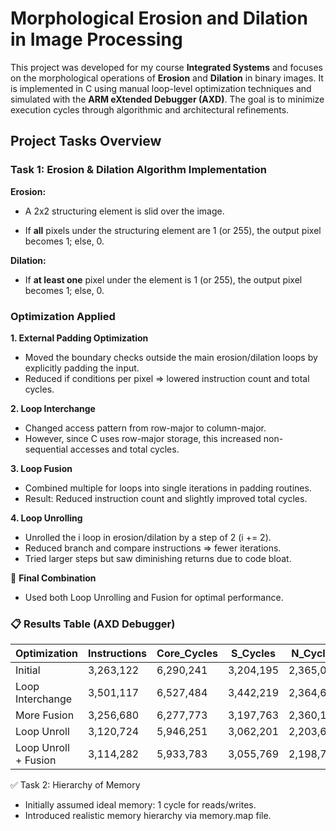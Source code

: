 # Morphological Erosion and Dilation in Image Processing

This project was developed for my course **Integrated Systems** and focuses on the morphological operations 
of **Erosion** and **Dilation** in binary images. It is implemented in C using manual loop-level optimization techniques 
and simulated with the **ARM eXtended Debugger (AXD)**. The goal is to minimize execution cycles through algorithmic and architectural refinements.

## Project Tasks Overview
### Task 1: Erosion & Dilation Algorithm Implementation
**Erosion:**

- A 2x2 structuring element is slid over the image.

- If **all** pixels under the structuring element are 1 (or 255), the output pixel becomes 1; else, 0.

**Dilation:**

- If **at least one** pixel under the element is 1 (or 255), the output pixel becomes 1; else, 0.

### Optimization Applied
**1. External Padding Optimization**
- Moved the boundary checks outside the main erosion/dilation loops by explicitly padding the input.
- Reduced if conditions per pixel => lowered instruction count and total cycles.

**2. Loop Interchange**
- Changed access pattern from row-major to column-major.
- However, since C uses row-major storage, this increased non-sequential accesses and total cycles.

**3. Loop Fusion**
- Combined multiple for loops into single iterations in padding routines.
- Result: Reduced instruction count and slightly improved total cycles.

**4. Loop Unrolling**
- Unrolled the i loop in erosion/dilation by a step of 2 (i += 2).
- Reduced branch and compare instructions => fewer iterations.
- Tried larger steps but saw diminishing returns due to code bloat.

🔄 **Final Combination**
- Used both Loop Unrolling and Fusion for optimal performance.

### 📋 Results Table (AXD Debugger)

| Optimization           | Instructions | Core_Cycles | S_Cycles | N_Cycles | I_Cycles | C_Cycles | Total     |
|------------------------|--------------|-------------|----------|----------|----------|----------|-----------|
| Initial                | 3,263,122    | 6,290,241   | 3,204,195| 2,365,000| 802,250  | 0        | 6,371,445 |
| Loop Interchange       | 3,501,117    | 6,527,484   | 3,442,219| 2,364,620| 881,449  | 0        | 6,688,288 |
| More Fusion            | 3,256,680    | 6,277,773   | 3,197,763| 2,360,170| 800,642  | 0        | 6,358,575 |
| Loop Unroll            | 3,120,724    | 5,946,251   | 3,062,201| 2,203,602| 761,452  | 0        | 6,027,255 |
| Loop Unroll + Fusion   | 3,114,282    | 5,933,783   | 3,055,769| 2,198,772| 759,844  | 0        | 6,014,385 |

✅ Task 2: Hierarchy of Memory

- Initially assumed ideal memory: 1 cycle for reads/writes.
- Introduced realistic memory hierarchy via memory.map file.


